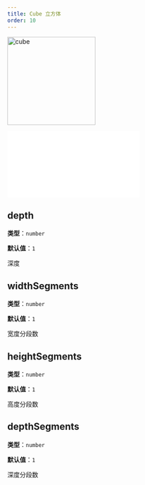 ```yaml
---
title: Cube 立方体
order: 10
---
```


<img alt="cube" src="https://gw.alipayobjects.com/mdn/rms_6ae20b/afts/img/A*sHGXQpeIYzoAAAAAAAAAAAAAARQnAQ" height='200'/>

<embed src="../../common/Size.zh.md"></embed>

## depth

**类型**：`number`

**默认值**：`1`

深度

## widthSegments

**类型**：`number`

**默认值**：`1`

宽度分段数

## heightSegments

**类型**：`number`

**默认值**：`1`

高度分段数

## depthSegments

**类型**：`number`

**默认值**：`1`

深度分段数
